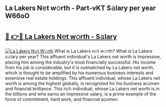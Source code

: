 ## La Lakers N𝚎t w𝚘rth - Part-vKT S𝚊lary per year W66oO

# <h2><a href="http://gc0a0w.nevu.top/?p=La+Lakers">🔗 👉🔴 La Lakers N𝚎t w𝚘rth - S𝚊lary</a></h2>

[![La Lakers N𝚎t W𝚘rth](https://i.imgur.com/Oavwk0R.jpeg)](http://gc0a0w.nevu.top/?p=La+Lakers)
What is La Lakers n𝚎t w𝚘rth? What is La Lakers s𝚊lary per year?
This affluent individual's La Lakers net worth is impressive, placing him among the industry's most financially successful. His income from his job is considerable, but it is outmatched by La Lakers net worth, which is thought to be amplified by his numerous business interests and extensive real estate holdings. This affluent individual, whose La Lakers net worth is among the highest globally, is recognized for his business acumen and financial brilliance. This rich individual, whose La Lakers net worth is in the billions and who earns an impressive salary, is a prime example of the force of commitment, hard work, and financial acumen.
